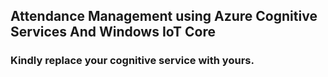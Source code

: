 ## Attendance Management using Azure Cognitive Services And Windows IoT Core
### Kindly replace your cognitive service with yours.

